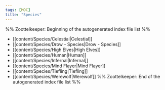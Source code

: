 ```yaml
---
tags: [MOC]
title: "Species"
---
```




%% Zoottelkeeper: Beginning of the autogenerated index file list  %%
-  [[content/Species/Celestial|Celestial]]
-  [[content/Species/Drow - Species|Drow - Species]]
-  [[content/Species/High Elves|High Elves]]
-  [[content/Species/Human|Human]]
-  [[content/Species/Infernal|Infernal]]
-  [[content/Species/Mind Flayer|Mind Flayer]]
-  [[content/Species/Tiefling|Tiefling]]
-  [[content/Species/Werewolf|Werewolf]]
%% Zoottelkeeper: End of the autogenerated index file list  %%


